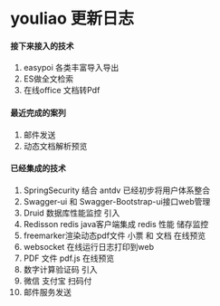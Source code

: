 # youliao 更新日志

#### 接下来接入的技术
1.  easypoi 各类丰富导入导出
2.  ES做全文检索
3.  在线office 文档转Pdf

#### 最近完成的案列
1.  邮件发送
2.  动态文档解析预览

#### 已经集成的技术

1.  SpringSecurity 结合 antdv 已经初步将用户体系整合 
2.  Swagger-ui 和  Swagger-Bootstrap-ui接口web管理
3.  Druid 数据库性能监控 引入
4.  Redisson redis java客户端集成 redis 性能 储存监控
5.  freemarker渲染动态pdf文件 小票 和 文档 在线预览
6.  websocket 在线运行日志打印到web
7.  PDF 文件 pdf.js 在线预览
8.  数字计算验证码 引入
9.  微信 支付宝 扫码付
10. 邮件服务发送

